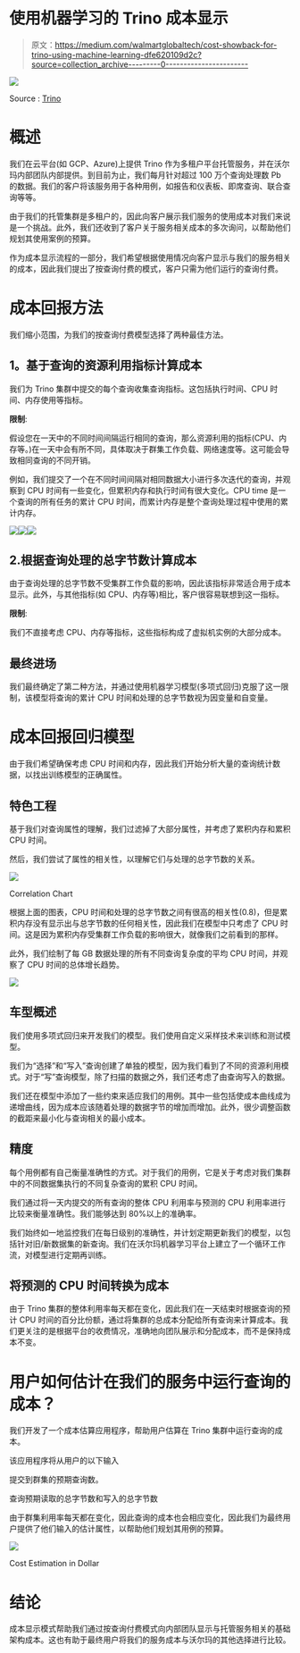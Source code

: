 # 使用机器学习的 Trino 成本显示

> 原文：<https://medium.com/walmartglobaltech/cost-showback-for-trino-using-machine-learning-dfe620109d2c?source=collection_archive---------0----------------------->

![](img/29eaec6cf252d7a194acb57835d197e6.png)

Source : [Trino](https://github.com/trinodb/trino.io/blob/master/assets/trino-og.png)

# **概述**

我们在云平台(如 GCP、Azure)上提供 Trino 作为多租户平台托管服务，并在沃尔玛内部团队内部提供。到目前为止，我们每月针对超过 100 万个查询处理数 Pb 的数据。我们的客户将该服务用于各种用例，如报告和仪表板、即席查询、联合查询等等。

由于我们的托管集群是多租户的，因此向客户展示我们服务的使用成本对我们来说是一个挑战。此外，我们还收到了客户关于服务相关成本的多次询问，以帮助他们规划其使用案例的预算。

作为成本显示流程的一部分，我们希望根据使用情况向客户显示与我们的服务相关的成本，因此我们提出了按查询付费的模式，客户只需为他们运行的查询付费。

# **成本回报方法**

我们缩小范围，为我们的按查询付费模型选择了两种最佳方法。

## **1。基于查询的资源利用指标计算成本**

我们为 Trino 集群中提交的每个查询收集查询指标。这包括执行时间、CPU 时间、内存使用等指标。

**限制**:

假设您在一天中的不同时间间隔运行相同的查询，那么资源利用的指标(CPU、内存等。)在一天中会有所不同，具体取决于群集工作负载、网络速度等。这可能会导致相同查询的不同开销。

例如，我们提交了一个在不同时间间隔对相同数据大小进行多次迭代的查询，并观察到 CPU 时间有一些变化，但累积内存和执行时间有很大变化。CPU time 是一个查询的所有任务的累计 CPU 时间，而累计内存是整个查询处理过程中使用的累计内存。

![](img/037ad74cb192236b8d05fe5968f737dd.png)![](img/1a9ca930eb19b35df54691599cfd6ecd.png)![](img/0da9500298bbcfca9257836d71a0cf83.png)

## 2.**根据查询处理的总字节数计算成本**

由于查询处理的总字节数不受集群工作负载的影响，因此该指标非常适合用于成本显示。此外，与其他指标(如 CPU、内存等)相比，客户很容易联想到这一指标。

**限制**:

我们不直接考虑 CPU、内存等指标，这些指标构成了虚拟机实例的大部分成本。

## **最终进场**

我们最终确定了第二种方法，并通过使用机器学习模型(多项式回归)克服了这一限制，该模型将查询的累计 CPU 时间和处理的总字节数视为因变量和自变量。

# **成本回报回归模型**

由于我们希望确保考虑 CPU 时间和内存，因此我们开始分析大量的查询统计数据，以找出训练模型的正确属性。

## **特色工程**

基于我们对查询属性的理解，我们过滤掉了大部分属性，并考虑了累积内存和累积 CPU 时间。

然后，我们尝试了属性的相关性，以理解它们与处理的总字节数的关系。

![](img/6db01467a50d407b93b5b05ce2fb779c.png)

Correlation Chart

根据上面的图表，CPU 时间和处理的总字节数之间有很高的相关性(0.8)，但是累积内存没有显示出与总字节数的任何相关性，因此我们在模型中只考虑了 CPU 时间。这是因为累积内存受集群工作负载的影响很大，就像我们之前看到的那样。

此外，我们绘制了每 GB 数据处理的所有不同查询复杂度的平均 CPU 时间，并观察了 CPU 时间的总体增长趋势。

![](img/dae4c54f6836a55ebf2b3c985ee5f334.png)

## **车型概述**

我们使用多项式回归来开发我们的模型。我们使用自定义采样技术来训练和测试模型。

我们为“选择”和“写入”查询创建了单独的模型，因为我们看到了不同的资源利用模式。对于“写”查询模型，除了扫描的数据之外，我们还考虑了由查询写入的数据。

我们还在模型中添加了一些约束来适应我们的用例。其中一些包括使成本曲线成为递增曲线，因为成本应该随着处理的数据字节的增加而增加。此外，很少调整函数的截距来最小化与查询相关的最小成本。

## **精度**

每个用例都有自己衡量准确性的方式。对于我们的用例，它是关于考虑对我们集群中的不同数据集执行的不同复杂查询的累积 CPU 时间。

我们通过将一天内提交的所有查询的整体 CPU 利用率与预测的 CPU 利用率进行比较来衡量准确性。我们能够达到 80%以上的准确率。

我们始终如一地监控我们在每日级别的准确性，并计划定期更新我们的模型，以包括针对旧/新数据集的新查询。我们在沃尔玛机器学习平台上建立了一个循环工作流，对模型进行定期再训练。

## **将预测的 CPU 时间转换为成本**

由于 Trino 集群的整体利用率每天都在变化，因此我们在一天结束时根据查询的预计 CPU 时间的百分比份额，通过将集群的总成本分配给所有查询来计算成本。我们更关注的是根据平台的收费情况，准确地向团队展示和分配成本，而不是保持成本不变。

# 用户如何估计在我们的服务中运行查询的成本？

我们开发了一个成本估算应用程序，帮助用户估算在 Trino 集群中运行查询的成本。

该应用程序将从用户的以下输入

提交到群集的预期查询数。

查询预期读取的总字节数和写入的总字节数

由于群集利用率每天都在变化，因此查询的成本也会相应变化，因此我们为最终用户提供了他们输入的估计属性，以帮助他们规划其用例的预算。

![](img/c25e49e3950ebfb3a0c2e7c79f2a5efe.png)

Cost Estimation in Dollar

# 结论

成本显示模式帮助我们通过按查询付费模式向内部团队显示与托管服务相关的基础架构成本。这也有助于最终用户将我们的服务成本与沃尔玛的其他选择进行比较。